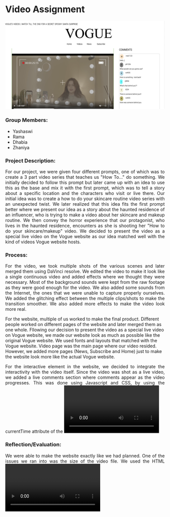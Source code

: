 # Video Assignment

![website](https://github.com/yashaswiim/video_assignment/blob/main/assets/website.png)

### Group Members:
* Yashaswi
* Rama
* Dhabia
* Zhaniya

### Project Description:

<p align="justify">
For our project, we were given four different prompts, one of which was to create a 3 part video series that teaches us "How To..." do something. We initially decided to follow this prompt but later came up with an idea to use this as the base and mix it with the first prompt, which was to tell a story about a specific location and the characters who visit or live there. Our initial idea was to create a how to do your skincare routine video series with an unexpected twist. We later realized that this idea fits the first prompt better where we present our idea as a story about the haunted residence of an influencer, who is trying to make a video about her skincare and makeup routine. We then convey the horror experience that our protagonist, who lives in the haunted residence, encounters as she is shooting her "How to do your skincare/makeup" video. We decided to present the video as a special live video on the Vogue website as our idea matched well with the kind of videos Vogue website hosts. 
</p>

### Process:

<p align="justify">
For the video, we took multiple shots of the various scenes and later merged them using DaVinci resolve. We edited the video to make it look like a single continuous video and added effects where we thought they were necessary. Most of the background sounds were kept from the raw footage as they were good enough for the video. We also added some sounds from the Internet, the ones that we were unable to capture properly ourselves. We added the glitching effect between the multiple clips/shots to make the transition smoother. We also added more effects to make the video look more real.

For the website, multiple of us worked to make the final product. Different people worked on different pages of the website and later merged them as one whole. Fllowing our decision to present the video as a special live video on Vogue website, we made our website look as much as possible like the original Vogue website. We used fonts and layouts that matched with the Vogue website. Video page was the main page where our video resided. However, we added more pages (News, Subscribe and Home) just to make the website look more like the actual Vogue website.
</p>

<p align="justify">
For the interactive element in the website, we decided to integrate the interactivity with the video itself. Since the video was shot as a live video, we added a live comments section where comments appear as the video progresses. This was done using Javascript and CSS, by using the currentTime attribute of the <video> tag to control when the elements containing the comments appear on the screen. We also added a feature where the user of the website can add their own comment to the comments section. This made the website even more interactive for the user. One other interactive element that we added to our website is when the user is asked a question based on the question of the protagonist in the video. The video is paused, the user is prompted to respond, and the video continues once the user responds (a comment in also added in the comments sections based on the user's response). As the video progresses and the horror part starts, the website also changes to give a more spooky vibe.
</p>

### Reflection/Evaluation:
<p align="justify">
We were able to make the website exactly like we had planned. One of the issues we ran into was the size of the video file. We used the HTML <video> tag to integrate the video to our website but could not upload the video to GitHub because it was of huge size and therefore, we had to compress the video and compromise its quality to be able to upload it successfully and make our website work. Something we can do in the future is to work with iframes and integrate the videos from YouTube from the beginning to avoid any size issues. 
</p>
